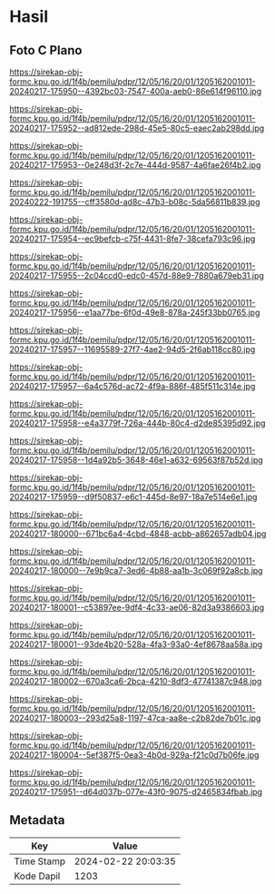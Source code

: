 # Hasil

## Foto C Plano

https://sirekap-obj-formc.kpu.go.id/1f4b/pemilu/pdpr/12/05/16/20/01/1205162001011-20240217-175950--4392bc03-7547-400a-aeb0-86e614f96110.jpg

https://sirekap-obj-formc.kpu.go.id/1f4b/pemilu/pdpr/12/05/16/20/01/1205162001011-20240217-175952--ad812ede-298d-45e5-80c5-eaec2ab298dd.jpg

https://sirekap-obj-formc.kpu.go.id/1f4b/pemilu/pdpr/12/05/16/20/01/1205162001011-20240217-175953--0e248d3f-2c7e-444d-9587-4a6fae26f4b2.jpg

https://sirekap-obj-formc.kpu.go.id/1f4b/pemilu/pdpr/12/05/16/20/01/1205162001011-20240222-191755--cff3580d-ad8c-47b3-b08c-5da56811b839.jpg

https://sirekap-obj-formc.kpu.go.id/1f4b/pemilu/pdpr/12/05/16/20/01/1205162001011-20240217-175954--ec9befcb-c75f-4431-8fe7-38cefa793c96.jpg

https://sirekap-obj-formc.kpu.go.id/1f4b/pemilu/pdpr/12/05/16/20/01/1205162001011-20240217-175955--2c04ccd0-edc0-457d-88e9-7880a679eb31.jpg

https://sirekap-obj-formc.kpu.go.id/1f4b/pemilu/pdpr/12/05/16/20/01/1205162001011-20240217-175956--e1aa77be-6f0d-49e8-878a-245f33bb0765.jpg

https://sirekap-obj-formc.kpu.go.id/1f4b/pemilu/pdpr/12/05/16/20/01/1205162001011-20240217-175957--11695589-27f7-4ae2-94d5-2f6ab118cc80.jpg

https://sirekap-obj-formc.kpu.go.id/1f4b/pemilu/pdpr/12/05/16/20/01/1205162001011-20240217-175957--6a4c576d-ac72-4f9a-886f-485f511c314e.jpg

https://sirekap-obj-formc.kpu.go.id/1f4b/pemilu/pdpr/12/05/16/20/01/1205162001011-20240217-175958--e4a3779f-726a-444b-80c4-d2de85395d92.jpg

https://sirekap-obj-formc.kpu.go.id/1f4b/pemilu/pdpr/12/05/16/20/01/1205162001011-20240217-175958--1d4a92b5-3648-46e1-a632-69563f87b52d.jpg

https://sirekap-obj-formc.kpu.go.id/1f4b/pemilu/pdpr/12/05/16/20/01/1205162001011-20240217-175959--d9f50837-e6c1-445d-8e97-18a7e514e6e1.jpg

https://sirekap-obj-formc.kpu.go.id/1f4b/pemilu/pdpr/12/05/16/20/01/1205162001011-20240217-180000--671bc6a4-4cbd-4848-acbb-a862657adb04.jpg

https://sirekap-obj-formc.kpu.go.id/1f4b/pemilu/pdpr/12/05/16/20/01/1205162001011-20240217-180000--7e9b9ca7-3ed6-4b88-aa1b-3c069f92a8cb.jpg

https://sirekap-obj-formc.kpu.go.id/1f4b/pemilu/pdpr/12/05/16/20/01/1205162001011-20240217-180001--c53897ee-9df4-4c33-ae06-82d3a9386603.jpg

https://sirekap-obj-formc.kpu.go.id/1f4b/pemilu/pdpr/12/05/16/20/01/1205162001011-20240217-180001--93de4b20-528a-4fa3-93a0-4ef8678aa58a.jpg

https://sirekap-obj-formc.kpu.go.id/1f4b/pemilu/pdpr/12/05/16/20/01/1205162001011-20240217-180002--670a3ca6-2bca-4210-8df3-47741387c948.jpg

https://sirekap-obj-formc.kpu.go.id/1f4b/pemilu/pdpr/12/05/16/20/01/1205162001011-20240217-180003--293d25a8-1197-47ca-aa8e-c2b82de7b01c.jpg

https://sirekap-obj-formc.kpu.go.id/1f4b/pemilu/pdpr/12/05/16/20/01/1205162001011-20240217-180004--5ef387f5-0ea3-4b0d-929a-f21c0d7b06fe.jpg

https://sirekap-obj-formc.kpu.go.id/1f4b/pemilu/pdpr/12/05/16/20/01/1205162001011-20240217-175951--d64d037b-077e-43f0-9075-d2465834fbab.jpg


## Metadata

| Key        | Value               |
| ---------- | ------------------- |
| Time Stamp | 2024-02-22 20:03:35 |
| Kode Dapil | 1203                |



